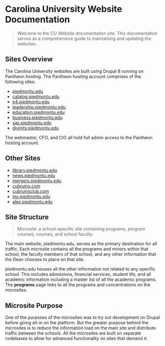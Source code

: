 # Carolina University Website Documentation
> Welcome to the CU Website documentation site. This documentation serves as a comprehensive guide to maintaining and updating the websites.  

## Sites Overview
The Carolina University websites are built using Drupal 8 running on Pantheon hosting. The Pantheon hosting account comprises of the following sites:

- [piedmontu.edu](https://piedmontu.edu)
- [catalog.piedmontu.edu](https://catalog.piedmontu.edu)
- [e4.piedmontu.edu](https://e4.piedmontu.edu)
- [leadership.piedmontu.edu](https://leadership.piedmontu.edu)
- [education.piedmontu.edu](https://education.piedmontu.edu)
- [business.piedmontu.edu](https://business.piedmontu.edu)
- [sas.piedmontu.edu](https://sas.piedmontu.edu)
- [divinity.piedmontu.edu](https://divinity.piedmontu.edu)

The webmaster, CFO, and CIO all hold full admin access to the Pantheon hosting account.

## Other Sites
- [library.piedmontu.edu](https://library.piedmontu.edu)
- [news.piedmontu.edu](https://news.piedmontu.edu)
- [mergers.piedmontu.edu](https://mergers.piedmontu.edu)
- [cubruins.com](https://cubruins.com)
- [cubruinsclub.com](https://cubruinsclub.com)
- [my.piedmontu.edu](https://my.piedmontu.edu)
- [alex.piedmontu.edu](https://alex.piedmontu.edu)

## Site Structure
> Microsite: a school-specific site containing programs, program courses, courses, and school faculty.  

The main website, piedmontu.edu, serves as the primary destination for all traffic. Each microsite contains all the programs and minors within that school, the faculty members of that school, and any other information that the Dean chooses to place on that site.

piedmontu.edu houses all the other information not related to any specific school. This includes admissions, financial services, student life, and all academic information including a master list of all the academic programs. The **programs** page links to all the programs and concentrations on the microsites.

## Microsite Purpose
One of the purposes of the microsites was to try out development on Drupal before going all-in on the platform. But the greater purpose behind the microsites is to reduce the information load on the main site and distribute traffic between the schools. All the microsites are built on separate codebases to allow for advanced functionality on sites that demand it.
